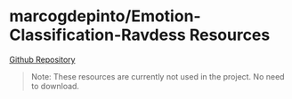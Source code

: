 # marcogdepinto/Emotion-Classification-Ravdess Resources

[Github Repository](https://github.com/marcogdepinto/Emotion-Classification-Ravdess)

> Note: These resources are currently not used in the project. No need to download.